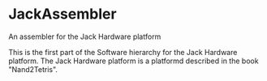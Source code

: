 # JackAssembler
An assembler for the Jack Hardware platform


This is the first part of the Software hierarchy for the Jack Hardware platform. The Jack Hardware platform is a platformd described in the book "Nand2Tetris". 

